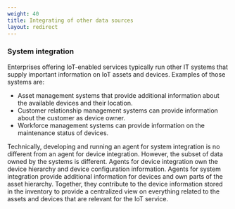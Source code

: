 ```yaml
---
weight: 40
title: Integrating of other data sources
layout: redirect
---
```


### System integration

Enterprises offering IoT-enabled services typically run other IT systems that supply important information on IoT assets and devices. Examples of those systems are:

-   Asset management systems that provide additional information about the available devices and their location.
-   Customer relationship management systems can provide information about the customer as device owner.
-   Workforce management systems can provide information on the maintenance status of devices.

Technically, developing and running an agent for system integration is no different from an agent for device integration. However, the subset of data owned by the systems is different. Agents for device integration own the device hierarchy and device configuration information. Agents for system integration provide additional information for devices and own parts of the asset hierarchy. Together, they contribute to the device information stored in the inventory to provide a centralized view on everything related to the assets and devices that are relevant for the IoT service.

